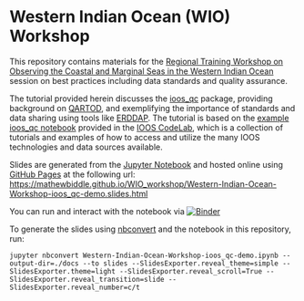 

# Western Indian Ocean (WIO) Workshop
This repository contains materials for the [Regional Training Workshop on Observing the Coastal and Marginal Seas in the Western Indian Ocean](https://www.clivar.org/events/regional-training-workshop-observing-coastal-and-marginal-seas-western-indian-ocean) 
session on best practices including data standards and quality assurance.

The tutorial provided herein discusses the [ioos_qc](https://github.com/ioos/ioos_qc) package, providing background on 
[QARTOD](https://ioos.noaa.gov/project/qartod/), and exemplifying the importance of standards and data sharing using 
tools like [ERDDAP](https://coastwatch.pfeg.noaa.gov/erddap/index.html). The tutorial is based on the [example ioos_qc notebook](https://ioos.github.io/ioos_code_lab/content/code_gallery/data_analysis_and_visualization_notebooks/2020-02-14-QARTOD_ioos_qc_Water-Level-Example.html) 
provided in the [IOOS CodeLab](https://ioos.github.io/ioos_code_lab/content/intro.html), which is a collection of 
tutorials and examples of how to access and utilize the many IOOS technologies and data sources available.

Slides are generated from the [Jupyter Notebook](https://github.com/MathewBiddle/WIO_workshop/blob/main/Western-Indian-Ocean-Workshop-ioos_qc-demo.ipynb) 
and hosted online using [GitHub Pages](https://pages.github.com/) at the following url: 
<https://mathewbiddle.github.io/WIO_workshop/Western-Indian-Ocean-Workshop-ioos_qc-demo.slides.html>

You can run and interact with the notebook via [![Binder](https://mybinder.org/badge_logo.svg)](https://mybinder.org/v2/gh/MathewBiddle/WIO_workshop/HEAD?labpath=Western-Indian-Ocean-Workshop-ioos_qc-demo.ipynb)

To generate the slides using [nbconvert](https://nbconvert.readthedocs.io/en/latest/usage.html) and the notebook in this
repository, run:
```shell
jupyter nbconvert Western-Indian-Ocean-Workshop-ioos_qc-demo.ipynb --output-dir=./docs --to slides --SlidesExporter.reveal_theme=simple --SlidesExporter.theme=light --SlidesExporter.reveal_scroll=True --SlidesExporter.reveal_transition=slide --SlidesExporter.reveal_number=c/t
```

